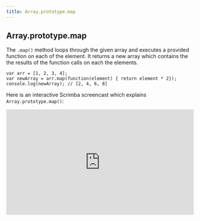 ```yaml
---
title: Array.prototype.map
---
```

## Array.prototype.map

The `.map()` method loops through the given array and executes a provided function on each of the element. It returns a new array which contains the the results of the function calls on each the elements.

    var arr = [1, 2, 3, 4];
    var newArray = arr.map(function(element) { return element * 2});
    console.log(newArray); // [2, 4, 6, 8]


Here is an interactive Scrimba screencast which explains `Array.prototype.map()`:

<div style="position: relative; padding-bottom: 56.25%;"><iframe allowfullscreen="true" src="https://scrimba.com/cast/c2Lg3hB.embed" style="border: 0px; position: absolute; width: 100%; height: 100%;"></iframe></div>
